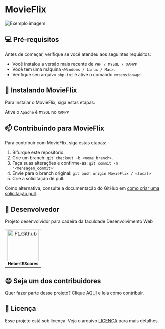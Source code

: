 # MovieFlix

<img src="image_projeto.png" alt="Exemplo imagem">


## 💻 Pré-requisitos

Antes de começar, verifique se você atendeu aos seguintes requisitos:

- Você instalou a versão mais recente de `PHP / MYSQL / XAMPP`
- Você tem uma máquina `<Windows / Linux / Mac>`.
- Verifique seu arquivo `php.ini` é ative o comando `extension=gd`.

## 🚀 Instalando MovieFlix

Para instalar o MovieFlix, siga estas etapas:

Ative o `Apache` é `MYSQL` no `XAMPP`

## 📫 Contribuindo para MovieFlix

Para contribuir com MovieFlix, siga estas etapas:

1. Bifurque este repositório.
2. Crie um branch: `git checkout -b <nome_branch>`.
3. Faça suas alterações e confirme-as: `git commit -m '<mensagem_commit>'`
4. Envie para o branch original: `git push origin MovieFlix / <local>`
5. Crie a solicitação de pull.

Como alternativa, consulte a documentação do GitHub em [como criar uma solicitação pull](https://help.github.com/en/github/collaborating-with-issues-and-pull-requests/creating-a-pull-request).

## 🤝 Desenvolvedor

Projeto desenvolvidor para cadeira da faculdade Desenvolvimento Web

<table>
  <tr>
    <td align="center">
      <a href="#" title="Hebert">
        <img src="https://avatars.githubusercontent.com/u/88061348?s=400&u=0f256aaecccd77a0d09b4b04b6a7f42e95729fbd&v=4" width="100px;" alt="Ft_Github"/><br>
        <sub>
          <b>HebertFSoares</b>
        </sub>
      </a>
    </td>
  </tr>
</table>

## 😄 Seja um dos contribuidores

Quer fazer parte desse projeto? Clique [AQUI](CONTRIBUTING.md) e leia como contribuir.

## 📝 Licença

Esse projeto está sob licença. Veja o arquivo [LICENÇA](LICENSE.md) para mais detalhes.
